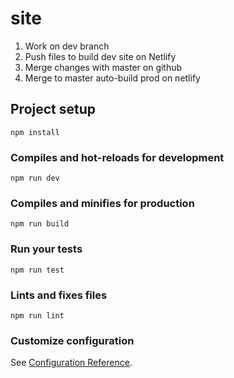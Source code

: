 # site
1. Work on dev branch
2. Push files to build dev site on Netlify
3. Merge changes with master on github
4. Merge to master auto-build prod on netlify

## Project setup
```
npm install
```

### Compiles and hot-reloads for development
```
npm run dev
```

### Compiles and minifies for production
```
npm run build
```

### Run your tests
```
npm run test
```

### Lints and fixes files
```
npm run lint
```

### Customize configuration
See [Configuration Reference](https://cli.vuejs.org/config/).
